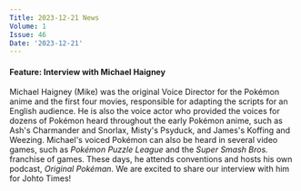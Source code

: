 ```yaml
---
Title: 2023-12-21 News
Volume: 1
Issue: 46
Date: '2023-12-21'
---
```

#### Feature: Interview with Michael Haigney

Michael Haigney (Mike) was the original Voice Director for the Pokémon anime and the first four movies, responsible for adapting the scripts for an English audience. He is also the voice actor who provided the voices for dozens of Pokémon heard throughout the early Pokémon anime, such as Ash's Charmander and Snorlax, Misty's Psyduck, and James's Koffing and Weezing. Michael's voiced Pokémon can also be heard in several video games, such as _Pokémon Puzzle League_ and the _Super Smash Bros._ franchise of games. These days, he attends conventions and hosts his own podcast, _Original Pokéman_. We are excited to share our interview with him for Johto Times!